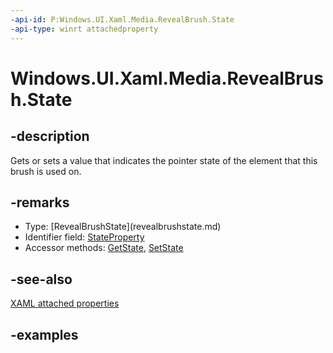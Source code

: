 ```yaml
---
-api-id: P:Windows.UI.Xaml.Media.RevealBrush.State
-api-type: winrt attachedproperty
---
```


# Windows.UI.Xaml.Media.RevealBrush.State

<!--
see GetState, and SetState
-->

## -description

Gets or sets a value that indicates the pointer state of the element that this brush is used on.

## -remarks

<ul><li>Type: [RevealBrushState](revealbrushstate.md)</li><li>Identifier field: <a href="/uwp/api/windows.ui.xaml.media.revealbrush.stateproperty">StateProperty</a></li><li>Accessor methods: <a href="/uwp/api/windows.ui.xaml.media.revealbrush.getstate">GetState</a>, <a href="/uwp/api/windows.ui.xaml.media.revealbrush.setstate">SetState</a></li></ul>

## -see-also

[XAML attached properties](/windows/uwp/xaml-platform/attached-properties-overview)

## -examples


